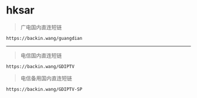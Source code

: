 # hksar
> 广电国内直连短链
```
https://backin.wang/guangdian
```

---

> 电信国内直连短链
```
https://backin.wang/GDIPTV
```
> 电信备用国内直连短链
```
https://backin.wang/GDIPTV-SP
```
<!-- 
> 电信国内直连
```
https://git.backin.us.kg/https://raw.githubusercontent.com/ngdikman/hksar/main/GDIPTV.m3u
```
> 电信备用国内直连
```
https://git.backin.us.kg/https://raw.githubusercontent.com/ngdikman/hksar/main/GDIPTV-SP.m3u
```
-->

